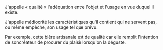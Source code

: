 J'appelle « qualité » l'adéquation entre l'objet et l'usage en vue duquel il existe.

J'appelle médiocrité les caractéristiques qu'il contient qui ne servent pas, ou même empêche, son usage tel que prévu.

Par exemple, cette bière artisanale est de qualité car elle remplit l'intention de soncréateur de procurer du plaisir lorsqu'on la déguste.
